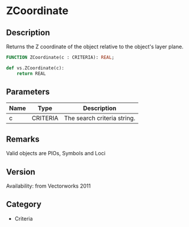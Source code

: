 # ZCoordinate

## Description
Returns the Z coordinate of the object relative to the object's layer plane.

```pascal
FUNCTION ZCoordinate(c : CRITERIA): REAL;
```

```python
def vs.ZCoordinate(c):
    return REAL
```

## Parameters
|Name|Type|Description|
|---|---|---|
|c|CRITERIA|The search criteria string.|

## Remarks
Valid objects are PIOs, Symbols and Loci

## Version
Availability: from Vectorworks 2011

## Category
* Criteria

